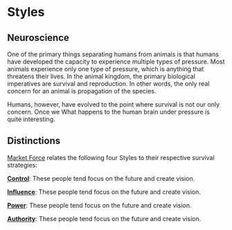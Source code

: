 # Styles


## Neuroscience
One of the primary things separating humans from animals is that humans have developed the capacity to experience multiple types of pressure. Most animals experience only one type of pressure, which is anything that threatens their lives. In the animal kingdom, the primary biological imperatives are survival and reproduction. In other words, the only real concern for an animal is propagation of the species.

Humans, however, have evolved to the point where survival is not our only concern. Once we What happens to the human brain under pressure is quite interesting.


## Distinctions
[Market Force](www.marketforceglobal.com) relates the following four Styles to their respective survival strategies:

**[Control](control.md)**: These people tend focus on the future and create vision.

**[Influence](influence.md)**: These people tend focus on the future and create vision.

**[Power](power.md)**: These people tend focus on the future and create vision.

**[Authority](authority.md)**: These people tend focus on the future and create vision.
